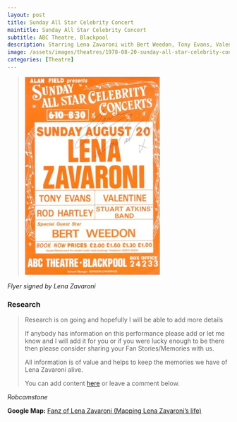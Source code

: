 ```yaml
---
layout: post
title: Sunday All Star Celebrity Concert
maintitle: Sunday All Star Celebrity Concert
subtitle: ABC Theatre, Blackpool
description: Starring Lena Zavaroni with Bert Weedon, Tony Evans, Valentine, Rod Hartley and the Stuart Atkins Band.
image: /assets/images/theatres/1978-08-20-sunday-all-star-celebrity-concert.jpg
categories: [Theatre]
---
```


> ![](/assets/images/theatres/1978-08-20-sunday-all-star-celebrity-concert.jpg)

<cite>Flyer signed by Lena Zavaroni</cite>

### Research
> Research is on going and hopefully I will be able to add more details
>
> If anybody has information on this performance please add or let me know and I will add it for you or if you were lucky enough to be there then please consider sharing your Fan Stories/Memories with us.
>
> All information is of value and helps to keep the memories we have of Lena Zavaroni alive.
>
> You can add content [here](https://github.com/FanzOfLenaZavaroni/fanzoflenazavaroni.github.io) or leave a comment below.

<cite>Robcamstone</cite>

**Google Map:**
<span class="post-categories">[Fanz of Lena Zavaroni (Mapping Lena Zavaroni’s life)](https://www.google.com/maps/d/u/0/viewer?mid=1D1D0ERV_FQMNb9XZzJ-J3yUlK8aI4vhI&hl=en&ll=53.81732099999997%2C-3.0536282000000483&z=19)</span>

